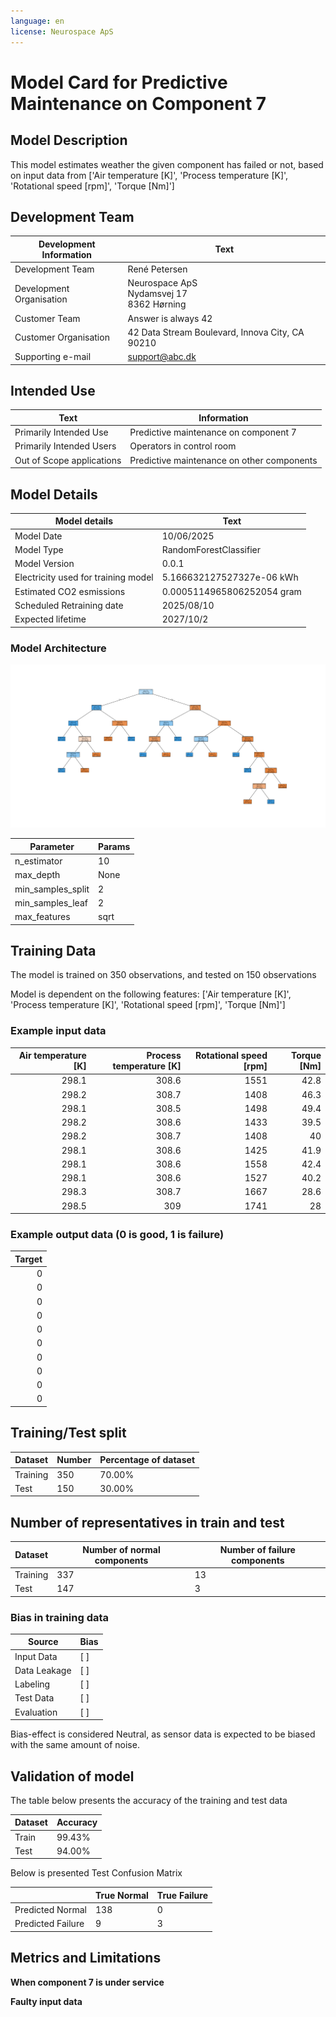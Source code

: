 ```yaml
---
language: en
license: Neurospace ApS
---
```

# Model Card for Predictive Maintenance on Component 7

## Model Description
This model estimates weather the given component has failed or not,
based on input data from ['Air temperature [K]', 'Process temperature [K]', 'Rotational speed [rpm]', 'Torque [Nm]']

## Development Team

| Development Information  | Text                                               |
| -------------------------|----------------------------------------------------|
| Development Team         | René Petersen                                      |
| Development Organisation | Neurospace ApS <br> Nydamsvej 17 <br> 8362 Hørning |
| Customer Team            | Answer is always 42                                |
| Customer Organisation    | 42 Data Stream Boulevard, Innova City, CA 90210    |
| Supporting e-mail        | support@abc.dk                                     |

## Intended Use

| Text                      | Information                                 |
|---------------------------|---------------------------------------------|
| Primarily Intended Use    | Predictive maintenance on component 7       |
| Primarily Intended Users  | Operators in control room                   |
| Out of Scope applications | Predictive maintenance on other components  |

## Model Details

| Model details | Text |
|---------------|------|
| Model Date | 10/06/2025 |
| Model Type | RandomForestClassifier |
| Model Version | 0.0.1 |
| Electricity used for training model | 5.166632127527327e-06 kWh |
| Estimated CO2 esmissions | 0.0005114965806252054 gram |
| Scheduled Retraining date | 2025/08/10 |
| Expected lifetime | 2027/10/2 |

### Model Architecture
![RandomForestArchitecture](img/Figure_1.png)


| Parameter   | Params                                                       |
|-------------|--------------------------------------------------------------|
| n_estimator | 10               |
| max_depth   | None                  |
| min_samples_split   | 2  |
| min_samples_leaf   | 2    |
| max_features   | sqrt            |

## Training Data
The model is trained on 350 observations, and tested on 150 observations

Model is dependent on the following features:
['Air temperature [K]', 'Process temperature [K]', 'Rotational speed [rpm]', 'Torque [Nm]']

### Example input data
|   Air temperature [K] |   Process temperature [K] |   Rotational speed [rpm] |   Torque [Nm] |
|----------------------:|--------------------------:|-------------------------:|--------------:|
|                 298.1 |                     308.6 |                     1551 |          42.8 |
|                 298.2 |                     308.7 |                     1408 |          46.3 |
|                 298.1 |                     308.5 |                     1498 |          49.4 |
|                 298.2 |                     308.6 |                     1433 |          39.5 |
|                 298.2 |                     308.7 |                     1408 |          40   |
|                 298.1 |                     308.6 |                     1425 |          41.9 |
|                 298.1 |                     308.6 |                     1558 |          42.4 |
|                 298.1 |                     308.6 |                     1527 |          40.2 |
|                 298.3 |                     308.7 |                     1667 |          28.6 |
|                 298.5 |                     309   |                     1741 |          28   |

### Example output data (0 is good, 1 is failure)
|   Target |
|---------:|
|        0 |
|        0 |
|        0 |
|        0 |
|        0 |
|        0 |
|        0 |
|        0 |
|        0 |
|        0 |

## Training/Test split

| Dataset  | Number             | Percentage of dataset                                                   |
|----------|--------------------|-------------------------------------------------------------------------|
| Training | 350 | 70.00%  |
| Test     | 150  | 30.00%   |


## Number of representatives in train and test

| Dataset  | Number of normal components          | Number of failure components       |
|----------|--------------------------------------|------------------------------------|
| Training | 337  | 13 |
| Test     | 147    | 3   |


### Bias in training data

| Source       | Bias |
|--------------|------|
| Input Data   | [ ]  |
| Data Leakage | [ ]  |
| Labeling     | [ ]  |
| Test Data    | [ ]  |
| Evaluation   | [ ]  |

Bias-effect is considered Neutral, as sensor data is expected to be biased with the same amount of noise.

## Validation of model
The table below presents the accuracy of the training and test data

| Dataset | Accuracy               |
|---------|------------------------|
| Train   | 99.43% |
| Test    | 94.00%  |

Below is presented Test Confusion Matrix


|                  | True Normal        | True Failure       |
|------------------|--------------------|--------------------|
|Predicted Normal  | 138 | 0 |
|Predicted Failure | 9 | 3 |

## Metrics and Limitations

**When component 7 is under service**


**Faulty input data**

